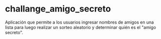 # challange_amigo_secreto
Aplicación que permite a los usuarios ingresar nombres de amigos en una lista para luego realizar un sorteo aleatorio y determinar quién es el "amigo secreto".
